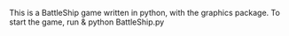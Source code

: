 This is a BattleShip game written in python, with the graphics package. To start the game, run & python BattleShip.py
